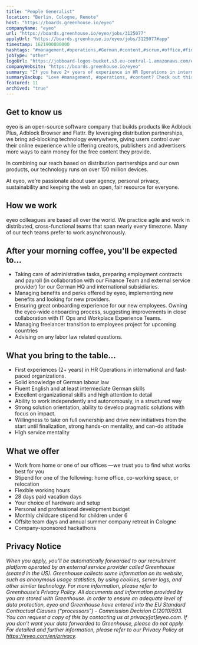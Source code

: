 ```yaml
---
title: "People Generalist"
location: "Berlin, Cologne, Remote"
host: "https://boards.greenhouse.io/eyeo"
companyName: "eyeo"
url: "https://boards.greenhouse.io/eyeo/jobs/3125077"
applyUrl: "https://boards.greenhouse.io/eyeo/jobs/3125077#app"
timestamp: 1621900800000
hashtags: "#management,#operations,#German,#content,#scrum,#office,#finance,#English"
jobType: "other"
logoUrl: "https://jobboard-logos-bucket.s3.eu-central-1.amazonaws.com/eyeo"
companyWebsite: "https://boards.greenhouse.io/eyeo"
summary: "If you have 2+ years of experience in HR Operations in international and fast-paced organizations, Eyeo is looking for someone with your skillset."
summaryBackup: "Love #management, #operations, #content? Check out this job post!"
featured: 11
archived: "true"
---
```


## Get to know us

eyeo is an open-source software company that builds products like Adblock Plus, Adblock Browser and Flattr. By leveraging distribution partnerships, we bring ad-blocking technology everywhere, giving users control over their online experience while offering creators, publishers and advertisers more ways to earn money for the free content they provide.

In combining our reach based on distribution partnerships and our own products, our technology runs on over 150 million devices.

At eyeo, we’re passionate about user agency, personal privacy, sustainability and keeping the web an open, fair resource for everyone.

## How we work

eyeo colleagues are based all over the world. We practice agile and work in distributed, cross-functional teams that span nearly every timezone. Many of our tech teams prefer to work asynchronously.

## After your morning coffee, you'll be expected to...

*   Taking care of administrative tasks, preparing employment contracts and payroll (in collaboration with our Finance Team and external service provider) for our German HQ and international subsidiaries.
*   Managing benefits and perks offered by eyeo, implementing new benefits and looking for new providers.
*   Ensuring great onboarding experience for our new employees. Owning the eyeo-wide onboarding process, suggesting improvements in close collaboration with IT Ops and Workplace Experience Teams. 
*   Managing freelancer transition to employees project for upcoming countries
*   Advising on any labor law related questions.

## What you bring to the table...

*   First experiences (2+ years) in HR Operations in international and fast-paced organizations.
*   Solid knowledge of German labour law
*   Fluent English and at least intermediate German skills
*   Excellent organizational skills and high attention to detail
*   Ability to work independently and autonomously, in a structured way 
*   Strong solution orientation, ability to develop pragmatic solutions with focus on impact.
*   Willingness to take on full ownership and drive new initiatives from the start until finalization, strong hands-on mentality, and can-do attitude 
*   High service mentality

## What we offer

*   Work from home or one of our offices —we trust you to find what works best for you
*   Stipend for one of the following: home office, co-working space, or relocation
*   Flexible working hours
*   28 days paid vacation days 
*   Your choice of hardware and setup
*   Personal and professional development budget
*   Monthly childcare stipend for children under 6
*   Offsite team days and annual summer company retreat in Cologne
*   Company-sponsored hackathons

## Privacy Notice

_When you apply, you’ll be automatically forwarded to our recruitment platform operated by an external service provider called Greenhouse (seated in the US). Greenhouse collects some information on its website, such as anonymous usage statistics, by using cookies, server logs, and other similar technology. For more information, please refer to Greenhouse’s Privacy Policy. All documents and information provided by you are stored with Greenhouse. In order to ensure an adequate level of data protection, eyeo and Greenhouse have entered into the EU Standard Contractual Clauses (“processors”) - Commission Decision C(2010)593. You can request a copy of this by contacting us at privacy\[at\]eyeo.com. If you don’t want your data forwarded to Greenhouse, please do not apply. For detailed and further information, please refer to our Privacy Policy at https://eyeo.com/en/privacy._

